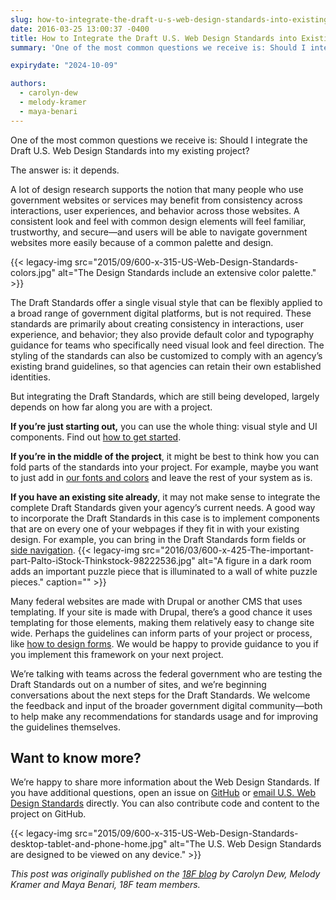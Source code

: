 ```yaml
---
slug: how-to-integrate-the-draft-u-s-web-design-standards-into-existing-projects
date: 2016-03-25 13:00:37 -0400
title: How to Integrate the Draft U.S. Web Design Standards into Existing Projects
summary: 'One of the most common questions we receive is: Should I integrate the Draft U.S. Web Design Standards into my existing project? The answer is: it depends. A lot of design research supports the notion that many people who use government websites or services may benefit from consistency across interactions, user experiences, and behavior across'

expirydate: "2024-10-09"

authors:
  - carolyn-dew
  - melody-kramer
  - maya-benari
---
```


One of the most common questions we receive is: Should I integrate the Draft U.S. Web Design Standards into my existing project?

The answer is: it depends.

A lot of design research supports the notion that many people who use government websites or services may benefit from consistency across interactions, user experiences, and behavior across those websites. A consistent look and feel with common design elements will feel familiar, trustworthy, and secure—and users will be able to navigate government websites more easily because of a common palette and design.

{{< legacy-img src="2015/09/600-x-315-US-Web-Design-Standards-colors.jpg" alt="The Design Standards include an extensive color palette." >}}

The Draft Standards offer a single visual style that can be flexibly applied to a broad range of government digital platforms, but is not required. These standards are primarily about creating consistency in interactions, user experience, and behavior; they also provide default color and typography guidance for teams who specifically need visual look and feel direction. The styling of the standards can also be customized to comply with an agency’s existing brand guidelines, so that agencies can retain their own established identities.

But integrating the Draft Standards, which are still being developed, largely depends on how far along you are with a project.

**If you’re just starting out,** you can use the whole thing: visual style and UI components. Find out [how to get started](https://github.com/18F/web-design-standards/blob/18f-pages-staging/README.md).

**If you’re in the middle of the project**, it might be best to think how you can fold parts of the standards into your project. For example, maybe you want to just add in [our fonts and colors](https://playbook.cio.gov/designstandards/visual-style/) and leave the rest of your system as is.

**If you have an existing site already**, it may not make sense to integrate the complete Draft Standards given your agency&#8217;s current needs. A good way to incorporate the Draft Standards in this case is to implement components that are on every one of your webpages if they fit in with your existing design. For example, you can bring in the Draft Standards form fields or [side navigation](https://playbook.cio.gov/designstandards/sidenav/). {{< legacy-img src="2016/03/600-x-425-The-important-part-Palto-iStock-Thinkstock-98222536.jpg" alt="A figure in a dark room adds an important puzzle piece that is illuminated to a wall of white puzzle pieces." caption="" >}} 

Many federal websites are made with Drupal or another CMS that uses templating. If your site is made with Drupal, there&#8217;s a good chance it uses templating for those elements, making them relatively easy to change site wide. Perhaps the guidelines can inform parts of your project or process, like [how to design forms](https://playbook.cio.gov/designstandards/form-templates/). We would be happy to provide guidance to you if you implement this framework on your next project.

We’re talking with teams across the federal government who are testing the Draft Standards out on a number of sites, and we’re beginning conversations about the next steps for the Draft Standards. We welcome the feedback and input of the broader government digital community—both to help make any recommendations for standards usage and for improving the guidelines themselves.

## Want to know more?

We’re happy to share more information about the Web Design Standards. If you have additional questions, open an issue on [GitHub](https://github.com/18F/web-design-standards/issues) or  [email U.S. Web Design Standards](mailto:uswebdesignstandards@gsa.gov) directly. You can also contribute code and content to the project on GitHub.

{{< legacy-img src="2015/09/600-x-315-US-Web-Design-Standards-desktop-tablet-and-phone-home.jpg" alt="The U.S. Web Design Standards are designed to be viewed on any device." >}}

_This post was originally published on the [18F blog](https://18f.gsa.gov/blog/) by Carolyn Dew, Melody Kramer and Maya Benari, 18F team members._
